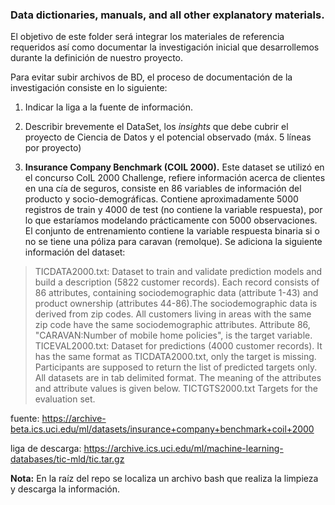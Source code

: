 ### Data dictionaries, manuals, and all other explanatory materials.

El objetivo de este folder será integrar los materiales de referencia requeridos así como documentar la investigación inicial que desarrollemos
durante la definición de nuestro proyecto. 

Para evitar subir archivos de BD, el proceso de documentación de la investigación consiste en lo siguiente:
1. Indicar la liga a la fuente de información.
2. Describir brevemente el DataSet, los _insights_ que debe cubrir el proyecto de Ciencia de Datos y el potencial observado (máx. 5 líneas por proyecto)

1. **Insurance Company Benchmark (COIL 2000).**
Este dataset se utilizó en el concurso CoIL 2000 Challenge, refiere información acerca de clientes en una cía de seguros, consiste en 86 variables
de información del producto y socio-demográficas. Contiene aproximadamente 5000 registros de train y 4000 de test (no contiene la variable respuesta), por lo que
estaríamos modelando prácticamente con 5000 observaciones. El conjunto de entrenamiento contiene la variable respuesta binaria si o no se tiene una póliza para
caravan (remolque). Se adiciona la siguiente información del dataset:

> TICDATA2000.txt: Dataset to train and validate prediction models and build a description (5822 customer records). Each record consists of 86 attributes,
containing sociodemographic data (attribute 1-43) and product ownership (attributes 44-86).The sociodemographic data is derived from zip codes. All customers
living in areas with the same zip code have the same sociodemographic attributes. Attribute 86, "CARAVAN:Number of mobile home policies", is the target
variable.
> TICEVAL2000.txt: Dataset for predictions (4000 customer records). It has the same format as TICDATA2000.txt, only the target is missing. Participants
are supposed to return the list of predicted targets only. All datasets are in tab delimited format. The meaning of the attributes and attribute values is given
below. TICTGTS2000.txt Targets for the evaluation set.

fuente: https://archive-beta.ics.uci.edu/ml/datasets/insurance+company+benchmark+coil+2000

liga de descarga: https://archive.ics.uci.edu/ml/machine-learning-databases/tic-mld/tic.tar.gz

**Nota:** En la raíz del repo se localiza un archivo bash que realiza la limpieza y descarga la información.
